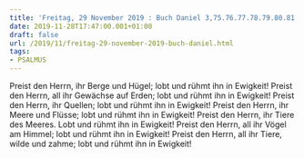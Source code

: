 ```yaml
---
title: 'Freitag, 29 November 2019 : Buch Daniel 3,75.76.77.78.79.80.81.'
date: 2019-11-28T17:47:00.001+01:00
draft: false
url: /2019/11/freitag-29-november-2019-buch-daniel.html
tags: 
- PSALMUS
---
```


Preist den Herrn, ihr Berge und Hügel; lobt und rühmt ihn in Ewigkeit! Preist den Herrn, all ihr Gewächse auf Erden; lobt und rühmt ihn in Ewigkeit! Preist den Herrn, ihr Quellen; lobt und rühmt ihn in Ewigkeit! Preist den Herrn, ihr Meere und Flüsse; lobt und rühmt ihn in Ewigkeit! Preist den Herrn, ihr Tiere des Meeres. Lobt und rühmt ihn in Ewigkeit! Preist den Herrn, all ihr Vögel am Himmel; lobt und rühmt ihn in Ewigkeit! Preist den Herrn, all ihr Tiere, wilde und zahme; lobt und rühmt ihn in Ewigkeit!